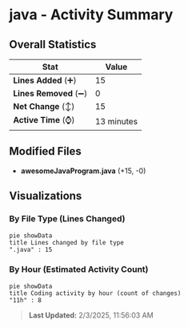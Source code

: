 # java - Activity Summary 

## Overall Statistics

| Stat                   | Value                                                             |
| ---------------------- | ----------------------------------------------------------------- |
| **Lines Added** (➕)   | 15                                          |
| **Lines Removed** (➖) | 0                                        |
| **Net Change** (↕)    | 15                |
| **Active Time** (⌚)   | 13 minutes |


## Modified Files
- **awesomeJavaProgram.java** (+15, -0)

## Visualizations

### By File Type (Lines Changed)

```mermaid
pie showData
title Lines changed by file type
".java" : 15
```

### By Hour (Estimated Activity Count)

```mermaid
pie showData
title Coding activity by hour (count of changes)
"11h" : 8
```


> **Last Updated:** 2/3/2025, 11:56:03 AM